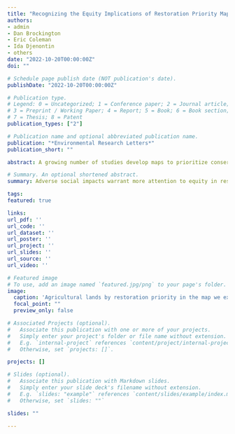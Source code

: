 ```yaml
---
title: "Recognizing the Equity Implications of Restoration Priority Maps"
authors:
- admin
- Dan Brockington
- Eric Coleman
- Ida Djenontin
- others
date: "2022-10-20T00:00:00Z"
doi: ""

# Schedule page publish date (NOT publication's date).
publishDate: "2022-10-20T00:00:00Z"

# Publication type.
# Legend: 0 = Uncategorized; 1 = Conference paper; 2 = Journal article;
# 3 = Preprint / Working Paper; 4 = Report; 5 = Book; 6 = Book section;
# 7 = Thesis; 8 = Patent
publication_types: ["2"]

# Publication name and optional abbreviated publication name.
publication: "*Environmental Research Letters*"
publication_short: ""

abstract: A growing number of studies develop maps to prioritize conservation and restoration interventions around the world. These maps often highlight the benefits of concentrating such interventions in the tropics. However, the equity implications of using such priority maps to guide global policy are less often explored and articulated. We highlight those equity issues by examining a widely publicized restoration priority map as an illustrative case. First, we calculate the proportion of agricultural land in countries around the world that this map classifies as a top15% restoration priority. A regression analysis shows that this map prioritizes restoration in countries where displacing agriculture would likely be most destrimental to livelihoods. Second, we show through a second regression analysis that a similar pattern appears subnationally within the tropics. In other words, equity concerns persist at a subnational scale even after putting aside comparitons between the tropics and the Global North.

# Summary. An optional shortened abstract.
summary: Adverse social impacts warrant more attention to equity in restoration priority mapping studies.

tags:
featured: true

links:
url_pdf: ''
url_code: ''
url_dataset: ''
url_poster: ''
url_project: ''
url_slides: ''
url_source: ''
url_video: ''

# Featured image
# To use, add an image named `featured.jpg/png` to your page's folder. 
image:
  caption: 'Agricultural lands by restoration priority in the map we explore'
  focal_point: ""
  preview_only: false

# Associated Projects (optional).
#   Associate this publication with one or more of your projects.
#   Simply enter your project's folder or file name without extension.
#   E.g. `internal-project` references `content/project/internal-project/index.md`.
#   Otherwise, set `projects: []`.

projects: []

# Slides (optional).
#   Associate this publication with Markdown slides.
#   Simply enter your slide deck's filename without extension.
#   E.g. `slides: "example"` references `content/slides/example/index.md`.
#   Otherwise, set `slides: ""`

slides: ""

---
```


